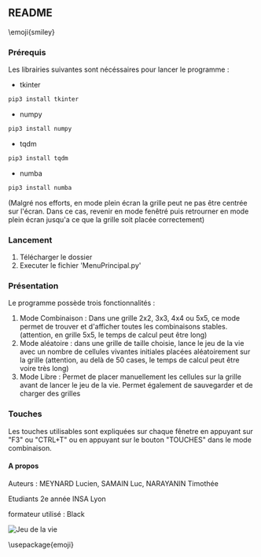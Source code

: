 ## README

\emoji{smiley}

### Prérequis

Les librairies suivantes sont nécéssaires pour lancer le programme :

- tkinter

```sh
pip3 install tkinter
```

- numpy

```sh
pip3 install numpy
```

- tqdm

```sh
pip3 install tqdm
```

- numba

```sh
pip3 install numba
```
(Malgré nos efforts, en mode plein écran la grille peut ne pas être centrée sur l'écran. Dans ce cas, revenir en mode fenêtré puis retrourner en mode plein écran jusqu'a ce que la grille soit placée correctement)

### Lancement 

1. Télécharger le dossier 
2. Executer le fichier 'MenuPrincipal.py'

### Présentation

Le programme possède trois fonctionnalités :
1. Mode Combinaison : Dans une grille 2x2, 3x3, 4x4 ou 5x5, ce mode permet de trouver et d'afficher toutes les combinaisons stables. (attention, en grille 5x5, le temps de calcul peut être long)
2. Mode aléatoire : dans une grille de taille choisie, lance le jeu de la vie avec un nombre de cellules vivantes initiales placées aléatoirement sur la grille (attention, au delà de 50 cases, le temps de calcul peut être voire très long)
3. Mode Libre : Permet de placer manuellement les cellules sur la grille avant de lancer le jeu de la vie. Permet également de sauvegarder et de charger des grilles

### Touches 

Les touches utilisables sont expliquées sur chaque fênetre en appuyant sur "F3" ou "CTRL+T" ou en appuyant sur le bouton "TOUCHES" dans le mode combinaison. 

#### A propos

Auteurs : MEYNARD Lucien, SAMAIN Luc, NARAYANIN Timothée

Etudiants 2e année INSA Lyon

formateur utilisé : Black

![Jeu de la vie](https://cdn-icons-png.flaticon.com/512/4071/4071999.png "Jeu de la vie")

\usepackage{emoji}
